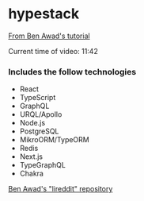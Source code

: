 # hypestack

[From Ben Awad's tutorial](https://www.youtube.com/watch?v=I6ypD7qv3Z8)

Current time of video: 11:42

### Includes the follow technologies

- React
- TypeScript
- GraphQL
- URQL/Apollo
- Node.js
- PostgreSQL
- MikroORM/TypeORM
- Redis
- Next.js
- TypeGraphQL
- Chakra

[Ben Awad's "lireddit" repository](https://github.com/benawad/lireddit)
